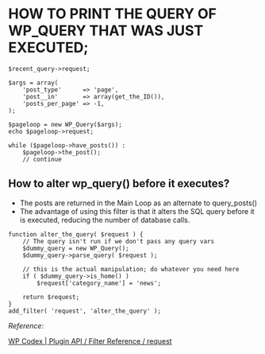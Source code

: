 # HOW TO PRINT THE QUERY OF WP_QUERY THAT WAS JUST EXECUTED;

```
$recent_query->request;

$args = array(
    'post_type'      => 'page',
    'post__in'       => array(get_the_ID()),
    'posts_per_page' => -1,
);

$pageloop = new WP_Query($args);
echo $pageloop->request;

while ($pageloop->have_posts()) : 
	$pageloop->the_post(); 
	// continue
```

## How to alter wp_query() before it executes?

- The posts are returned in the Main Loop as an alternate to query_posts()
- The advantage of using this filter is that it alters the SQL query before it is executed, reducing the number of database calls.

```
function alter_the_query( $request ) {
    // The query isn't run if we don't pass any query vars
    $dummy_query = new WP_Query();  
    $dummy_query->parse_query( $request );
    
    // this is the actual manipulation; do whatever you need here
    if ( $dummy_query->is_home() )
        $request['category_name'] = 'news';
    
    return $request;
}
add_filter( 'request', 'alter_the_query' );
```



*Reference:*

[ WP Codex | Plugin API / Filter Reference / request ]( https://codex.wordpress.org/Plugin_API/Filter_Reference/request )